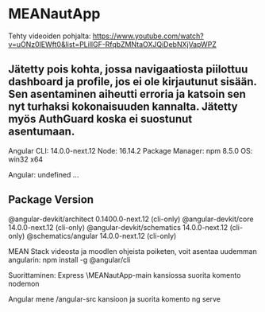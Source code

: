 # MEANautApp
Tehty videoiden pohjalta:
https://www.youtube.com/watch?v=uONz0lEWft0&list=PLillGF-RfqbZMNtaOXJQiDebNXjVapWPZ

Jätetty pois kohta, jossa navigaatiosta piilottuu dashboard ja profile, jos ei ole kirjautunut sisään. Sen asentaminen aiheutti erroria ja katsoin sen nyt turhaksi kokonaisuuden kannalta.
Jätetty myös AuthGuard koska ei suostunut asentumaan.
-----------

Angular CLI: 14.0.0-next.12
Node: 16.14.2
Package Manager: npm 8.5.0
OS: win32 x64

Angular: undefined
...

Package                      Version
------------------------------------------------------
@angular-devkit/architect    0.1400.0-next.12 (cli-only)
@angular-devkit/core         14.0.0-next.12 (cli-only)
@angular-devkit/schematics   14.0.0-next.12 (cli-only)
@schematics/angular          14.0.0-next.12 (cli-only)

MEAN Stack videosta ja moodlen ohjeista poiketen, voit asentaa uudemman angularin:
npm install -g @angular/cli


Suorittaminen:
Express
\MEANautApp-main kansiossa suorita komento nodemon

Angular
mene /angular-src kansioon ja suorita komento ng serve
